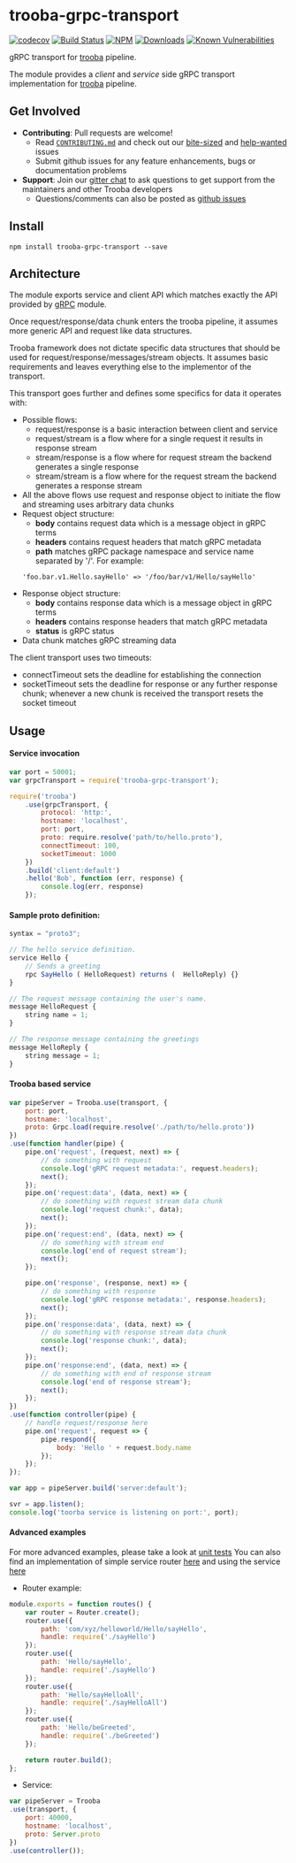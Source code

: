 # trooba-grpc-transport

[![codecov](https://codecov.io/gh/trooba/trooba-grpc-transport/branch/master/graph/badge.svg)](https://codecov.io/gh/trooba/trooba-grpc-transport)
[![Build Status](https://travis-ci.org/trooba/trooba-grpc-transport.svg?branch=master)](https://travis-ci.org/trooba/trooba-grpc-transport) [![NPM](https://img.shields.io/npm/v/trooba-grpc-transport.svg)](https://www.npmjs.com/package/trooba-grpc-transport)
[![Downloads](https://img.shields.io/npm/dm/trooba-grpc-transport.svg)](http://npm-stat.com/charts.html?package=trooba-grpc-transport)
[![Known Vulnerabilities](https://snyk.io/test/github/trooba/trooba/badge.svg)](https://snyk.io/test/github/trooba/trooba-grpc-transport)

gRPC transport for [trooba](https://github.com/trooba/trooba) pipeline.

The module provides a *client* and *service* side gRPC transport implementation for [trooba](https://github.com/trooba/trooba) pipeline.

## Get Involved

- **Contributing**: Pull requests are welcome!
    - Read [`CONTRIBUTING.md`](.github/CONTRIBUTING.md) and check out our [bite-sized](https://github.com/trooba/trooba-grpc-transport/issues?q=is%3Aissue+is%3Aopen+label%3Adifficulty%3Abite-sized) and [help-wanted](https://github.com/trooba/trooba-grpc-transport/issues?q=is%3Aissue+is%3Aopen+label%3Astatus%3Ahelp-wanted) issues
    - Submit github issues for any feature enhancements, bugs or documentation problems
- **Support**: Join our [gitter chat](https://gitter.im/trooba) to ask questions to get support from the maintainers and other Trooba developers
    - Questions/comments can also be posted as [github issues](https://github.com/trooba/trooba-grpc-transport/issues)

## Install

```
npm install trooba-grpc-transport --save
```

## Architecture

The module exports service and client API which matches exactly the API provided by [gRPC](https://github.com/grpc/grpc/tree/master/src/node) module.

Once request/response/data chunk enters the trooba pipeline, it assumes more generic API and request like data structures.

Trooba framework does not dictate specific data structures that should be used for request/response/messages/stream objects. It assumes basic requirements and leaves everything else to the implementor of the transport.

This transport goes further and defines some specifics for data it operates with:
* Possible flows:
  * request/response is a basic interaction between client and service
  * request/stream is a flow where for a single request it results in response stream
  * stream/response is a flow where for request stream the backend generates a single response
  * stream/stream is a flow where for the request stream the backend generates a response stream
* All the above flows use request and response object to initiate the flow and streaming uses arbitrary data chunks
* Request object structure:
  * **body** contains request data which is a message object in gRPC terms
  * **headers** contains request headers that match gRPC metadata
  * **path** matches gRPC package namespace and service name separated by '/'. For example:
  ```
  'foo.bar.v1.Hello.sayHello' => '/foo/bar/v1/Hello/sayHello'
  ```
* Response object structure:
  * **body** contains response data which is a message object in gRPC terms
  * **headers** contains response headers that match gRPC metadata
  * **status** is gRPC status
* Data chunk matches gRPC streaming data

The client transport uses two timeouts:
* connectTimeout sets the deadline for establishing the connection
* socketTimeout sets the deadline for response or any further response chunk; whenever a new chunk is received the transport resets the socket timeout

## Usage

#### Service invocation

```js
var port = 50001;
var grpcTransport = require('trooba-grpc-transport');

require('trooba')
    .use(grpcTransport, {
        protocol: 'http:',
        hostname: 'localhost',
        port: port,
        proto: require.resolve('path/to/hello.proto'),
        connectTimeout: 100,
        socketTimeout: 1000
    })
    .build('client:default')
    .hello('Bob', function (err, response) {
        console.log(err, response)
    });
```

#### Sample proto definition:

```js
syntax = "proto3";

// The hello service definition.
service Hello {
    // Sends a greeting
    rpc SayHello ( HelloRequest) returns (  HelloReply) {}
}

// The request message containing the user's name.
message HelloRequest {
    string name = 1;
}

// The response message containing the greetings
message HelloReply {
    string message = 1;
}

```

#### Trooba based service

```js
var pipeServer = Trooba.use(transport, {
    port: port,
    hostname: 'localhost',
    proto: Grpc.load(require.resolve('./path/to/hello.proto'))
})
.use(function handler(pipe) {
    pipe.on('request', (request, next) => {
        // do something with request
        console.log('gRPC request metadata:', request.headers);
        next();
    });
    pipe.on('request:data', (data, next) => {
        // do something with request stream data chunk
        console.log('request chunk:', data);
        next();
    });
    pipe.on('request:end', (data, next) => {
        // do something with stream end
        console.log('end of request stream');
        next();
    });

    pipe.on('response', (response, next) => {
        // do something with response
        console.log('gRPC response metadata:', response.headers);
        next();
    });
    pipe.on('response:data', (data, next) => {
        // do something with response stream data chunk
        console.log('response chunk:', data);
        next();
    });
    pipe.on('response:end', (data, next) => {
        // do something with end of response stream
        console.log('end of response stream');
        next();
    });
})
.use(function controller(pipe) {
    // handle request/response here
    pipe.on('request', request => {
        pipe.respond({
            body: 'Hello ' + request.body.name
        });
    });
});

var app = pipeServer.build('server:default');

svr = app.listen();
console.log('toorba service is listening on port:', port);
```

#### Advanced examples

For more advanced examples, please take a look at [unit tests](test)
You can also find an implementation of simple service router [here](test/fixtures/server) and using the service [here](test/fixtures/server.js)

* Router example:

```js
module.exports = function routes() {
    var router = Router.create();
    router.use({
        path: 'com/xyz/helloworld/Hello/sayHello',
        handle: require('./sayHello')
    });
    router.use({
        path: 'Hello/sayHello',
        handle: require('./sayHello')
    });
    router.use({
        path: 'Hello/sayHelloAll',
        handle: require('./sayHelloAll')
    });
    router.use({
        path: 'Hello/beGreeted',
        handle: require('./beGreeted')
    });

    return router.build();
};
```

* Service:

```js
var pipeServer = Trooba
.use(transport, {
    port: 40000,
    hostname: 'localhost',
    proto: Server.proto
})
.use(controller());
```
